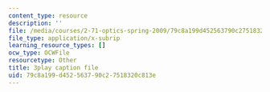 ```yaml
---
content_type: resource
description: ''
file: /media/courses/2-71-optics-spring-2009/79c8a199d452563790c27518320c813e_gAL5fCEBfac.vtt
file_type: application/x-subrip
learning_resource_types: []
ocw_type: OCWFile
resourcetype: Other
title: 3play caption file
uid: 79c8a199-d452-5637-90c2-7518320c813e
---
```

